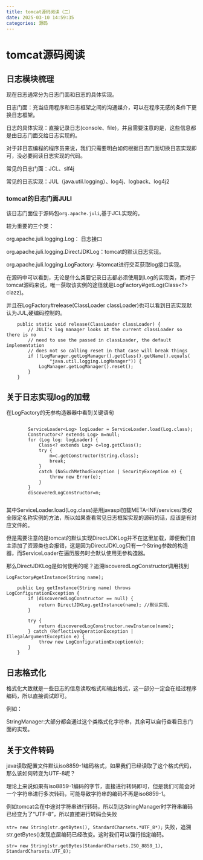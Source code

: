 ```yaml
---
title: tomcat源码阅读（二）
date: 2025-03-10 14:59:35
categories: 源码
---
```






# tomcat源码阅读

## 日志模块梳理



现在日志通常分为日志门面和日志的具体实现。



日志门面：充当应用程序和日志框架之间的沟通媒介，可以在程序无感的条件下更换日志框架。

日志的具体实现：直接记录日志(console、file)，并且需要注意的是，这些信息都是由日志门面交给日志实现的。



对于非日志编程的程序员来说，我们只需要明白如何根据日志门面切换日志实现即可，没必要阅读日志实现的代码。





常见的日志门面：JCL、slf4j

常见的日志实现：JUL（java.util.logging）、log4j、logback、log4j2





### tomcat的日志门面JULI

该日志门面位于源码包`org.apache.juli`,基于JCL实现的。

较为重要的三个类：

org.apache.juli.logging.Log： 日志接口

org.apache.juli.logging.DirectJDKLog：tomcat的默认日志实现。

org.apache.juli.logging.LogFactory: 与tomcat进行交互获取log接口实现。



在源码中可以看到，无论是什么类要记录日志都必须使用到Log的实现类，而对于tomcat源码来说，唯一获取该实例的途径就是LogFactory#getLog(Class<?> clazz)。



并且在LogFactory#release(ClassLoader classLoader)也可以看到日志实现默认为JUL,硬编码控制的。



```
    public static void release(ClassLoader classLoader) {
        // JULI's log manager looks at the current classLoader so there is no
        // need to use the passed in classLoader, the default implementation
        // does not so calling reset in that case will break things
        if (!LogManager.getLogManager().getClass().getName().equals(
                "java.util.logging.LogManager")) {
            LogManager.getLogManager().reset();
        }
    }
```



## 关于日志实现log的加载

在LogFactory的无参构造器器中看到关键语句

```

        ServiceLoader<Log> logLoader = ServiceLoader.load(Log.class);
        Constructor<? extends Log> m=null;
        for (Log log: logLoader) {
            Class<? extends Log> c=log.getClass();
            try {
                m=c.getConstructor(String.class);
                break;
            }
            catch (NoSuchMethodException | SecurityException e) {
                throw new Error(e);
            }
        }
        discoveredLogConstructor=m;
        
```



其中ServiceLoader.load(Log.class)是用javaspi加载META-INF/services/类权全限定名称实例的方法，所以如果查看常见日志框架实现的源码的话，应该是有对应文件的。





但是需要注意的是tomcat的默认实现DirectJDKLog并不在这里加载，即便我们自主添加了资源类也会报错，这是因为DirectJDKLog只有一个String参数的构造器，而ServiceLoader在遍历服务时会默认使用无参构造器。





那么DirectJDKLog是如何使用的呢？追溯iscoveredLogConstructor调用找到

`LogFactory#getInstance(String name);`

```
    public Log getInstance(String name) throws LogConfigurationException {
        if (discoveredLogConstructor == null) {
            return DirectJDKLog.getInstance(name); //默认实现、
        }

        try {
            return discoveredLogConstructor.newInstance(name);
        } catch (ReflectiveOperationException | IllegalArgumentException e) {
            throw new LogConfigurationException(e);
        }
    }
```



## 日志格式化

格式化大致就是一些日志的信息读取格式和输出格式，这一部分一定会在经过程序编码，所以直接调试即可。



例如： 

StringManager:大部分都会通过这个类格式化字符串，其余可以自行查看日志门面的实现。





## 关于文件转码

java读取配置文件默认iso8859-1编码格式，如果我们已经读取了这个格式代码，那么该如何转变为UTF-8呢？



理论上来说如果有iso8859-1编码的字节，直接进行转码即可，但是我们可能会对一个字符串进行多次转码，可能导致字符串的编码不再是iso8859-1。

例如tomcat会在中途对字符串进行转码，所以到达StringManager时字符串编码已经变为了“UTF-8”，所以直接进行转码会失败

`str= new String(str.getBytes(), StandardCharsets.*UTF_8*);` 失败，追溯str.getBytes()发现底层编码已经改变。这时我们可以强行指定编码。

`str= new String(str.getBytes(StandardCharsets.ISO_8859_1), StandardCharsets.UTF_8);`

















